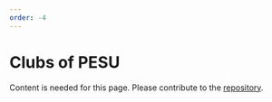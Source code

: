 ```yaml
---
order: -4
---
```


# Clubs of PESU
Content is needed for this page. Please contribute to the [repository](https://github.com/HackerSpace-PESU/pesu-for-dummies).